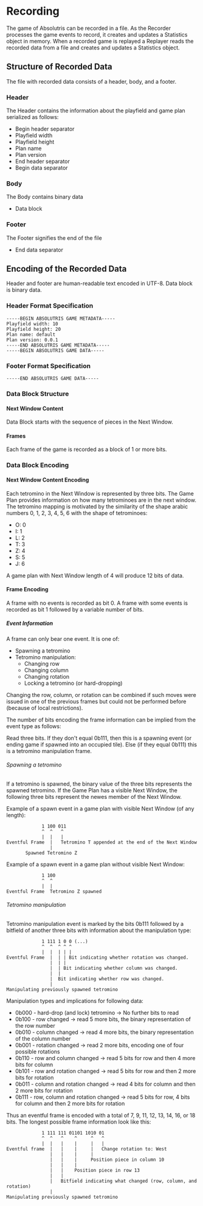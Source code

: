 # Recording

The game of Absolutris can be recorded in a file. As the Recorder processes the game events to record, it creates and updates a Statistics object in memory. When a recorded game is replayed a Replayer reads the recorded data from a file and creates and updates a Statistics object.

## Structure of Recorded Data

The file with recorded data consists of a header, body, and a footer.

### Header

The Header contains the information about the playfield and game plan serialized as follows:

* Begin header separator
* Playfield width
* Playfield height
* Plan name
* Plan version
* End header separator
* Begin data separator

### Body

The Body contains binary data

* Data block

### Footer

The Footer signifies the end of the file
* End data separator

## Encoding of the Recorded Data

Header and footer are human-readable text encoded in UTF-8. Data block is binary data.

### Header Format Specification

	-----BEGIN ABSOLUTRIS GAME METADATA-----
	Playfield width: 10
	Playfield height: 20
	Plan name: default
	Plan version: 0.0.1
	-----END ABSOLUTRIS GAME METADATA-----
	-----BEGIN ABSOLUTRIS GAME DATA-----

### Footer Format Specification

	-----END ABSOLUTRIS GAME DATA-----

### Data Block Structure

#### Next Window Content

Data Block starts with the sequence of pieces in the Next Window. 

#### Frames

Each frame of the game is recorded as a block of 1 or more bits. 

### Data Block Encoding

#### Next Window Content Encoding

Each tetromino in the Next Window is represented by three bits. The Game Plan provides information on how many tetrominoes are in the next window. The tetromino mapping is motivated by the similarity of the shape arabic numbers 0, 1, 2, 3, 4, 5, 6 with the shape of tetrominoes:

* O: 0
* I: 1
* L: 2
* T: 3
* Z: 4
* S: 5
* J: 6

A game plan with Next Window length of 4 will produce 12 bits of data.

#### Frame Encoding

A frame with no events is recorded as bit 0.  A frame with some events is recorded as bit 1 followed by a variable number of bits.

##### Event Information

A frame can only bear one event. It is one of:

- Spawning a tetromino
- Tetromino manipulation:
    - Changing row
    - Changing column
    - Changing rotation
    - Locking a tetromino (or hard-dropping)

Changing the row, column, or rotation can be combined if such moves were issued in one of the previous frames but could not be performed before (because of local restrictions).

The number of bits encoding the frame information can be implied from the event type as follows:

Read three bits. If they don't equal 0b111, then this is a spawning event (or ending game if spawned into an occupied tile). Else (if they equal 0b111) this is a tetromino manipulation frame.

###### Spawning a tetromino

If a tetromino is spawned, the binary value of the three bits represents the spawned tetromino. If the Game Plan has a visible Next Window, the following three bits represent the newes member of the Next Window.

Example of a spawn event in a game plan with visible Next Window (of any length):

                 1 100 011
                 ^  ^   ^
                 |  |   |
    Eventful Frame  |   Tetromino T appended at the end of the Next Window
                    |
           Spawned Tetromino Z

Example of a spawn event in a game plan without visible Next Window:

                 1 100
                 ^  ^
                 |  |
    Eventful Frame  Tetromino Z spawned

###### Tetromino manipulation

Tetromino manipulation event is marked by the bits 0b111 followed by a bitfield of another three bits with information about the manipulation type:

                 1 111 1 0 0 (...)
                 ^  ^  ^ ^ ^
                 |  |  | | |
    Eventful Frame  |  | | Bit indicating whether rotation was changed.
                    |  | |
                    |  | Bit indicating whether column was changed.
                    |  |
                    |  Bit indicating whether row was changed.
                    |
    Manipulating previously spawned tetromino

Manipulation types and implications for following data:

* 0b000 - hard-drop (and lock) tetromino -> No further bits to read
* 0b100 - row changed -> read 5 more bits, the binary representation of the row number
* 0b010 - column changed -> read 4 more bits, the binary representation of the column number
* 0b001 - rotation changed -> read 2 more bits, encoding one of four possible rotations
* 0b110 - row and column changed -> read 5 bits for row and then 4 more bits for column
* 0b101 - row and rotation changed -> read 5 bits for row and then 2 more bits for rotation
* 0b011 - column and rotation changed -> read 4 bits for column and then 2 more bits for rotation
* 0b111 - row, column and rotation changed -> read 5 bits for row, 4 bits for column and then 2 more bits for rotation

Thus an eventful frame is encoded with a total of 7, 9, 11, 12, 13, 14, 16, or 18 bits. The longest possible frame information look like this:


                 1 111 111 01101 1010 01
                 ^  ^   ^    ^     ^   ^
                 |  |   |    |     |   |
    Eventful frame  |   |    |     |   Change rotation to: West
                    |   |    |     |
                    |   |    |     Position piece in column 10
                    |   |    |
                    |   |    Position piece in row 13
                    |   |
                    |   Bitfield indicating what changed (row, column, and rotation)
                    |
    Manipulating previously spawned tetromino

